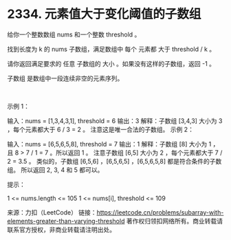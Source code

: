 # 2334. 元素值大于变化阈值的子数组

给你一个整数数组 nums 和一个整数 threshold 。

找到长度为 k 的 nums 子数组，满足数组中 每个 元素都 大于 threshold / k 。

请你返回满足要求的 任意 子数组的 大小 。如果没有这样的子数组，返回 -1 。

子数组 是数组中一段连续非空的元素序列。

 

示例 1：

输入：nums = [1,3,4,3,1], threshold = 6
输出：3
解释：子数组 [3,4,3] 大小为 3 ，每个元素都大于 6 / 3 = 2 。
注意这是唯一合法的子数组。
示例 2：

输入：nums = [6,5,6,5,8], threshold = 7
输出：1
解释：子数组 [8] 大小为 1 ，且 8 > 7 / 1 = 7 。所以返回 1 。
注意子数组 [6,5] 大小为 2 ，每个元素都大于 7 / 2 = 3.5 。
类似的，子数组 [6,5,6] ，[6,5,6,5] ，[6,5,6,5,8] 都是符合条件的子数组。
所以返回 2, 3, 4 和 5 都可以。
 

提示：

1 <= nums.length <= 105
1 <= nums[i], threshold <= 109

来源：力扣（LeetCode）
链接：https://leetcode.cn/problems/subarray-with-elements-greater-than-varying-threshold
著作权归领扣网络所有。商业转载请联系官方授权，非商业转载请注明出处。